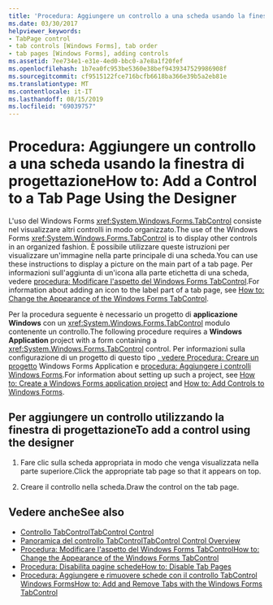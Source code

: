 ```yaml
---
title: 'Procedura: Aggiungere un controllo a una scheda usando la finestra di progettazione'
ms.date: 03/30/2017
helpviewer_keywords:
- TabPage control
- tab controls [Windows Forms], tab order
- tab pages [Windows Forms], adding controls
ms.assetid: 7ee734e1-e31e-4ed0-bbc0-a7e8a1f20fef
ms.openlocfilehash: 1b7ea0fc953be5360e38bef9439347529986908f
ms.sourcegitcommit: cf9515122fce716bcfb6618ba366e39b5a2eb81e
ms.translationtype: MT
ms.contentlocale: it-IT
ms.lasthandoff: 08/15/2019
ms.locfileid: "69039757"
---
```

# <a name="how-to-add-a-control-to-a-tab-page-using-the-designer"></a><span data-ttu-id="41b5a-102">Procedura: Aggiungere un controllo a una scheda usando la finestra di progettazione</span><span class="sxs-lookup"><span data-stu-id="41b5a-102">How to: Add a Control to a Tab Page Using the Designer</span></span>
<span data-ttu-id="41b5a-103">L'uso del Windows Forms <xref:System.Windows.Forms.TabControl> consiste nel visualizzare altri controlli in modo organizzato.</span><span class="sxs-lookup"><span data-stu-id="41b5a-103">The use of the Windows Forms <xref:System.Windows.Forms.TabControl> is to display other controls in an organized fashion.</span></span> <span data-ttu-id="41b5a-104">È possibile utilizzare queste istruzioni per visualizzare un'immagine nella parte principale di una scheda.</span><span class="sxs-lookup"><span data-stu-id="41b5a-104">You can use these instructions to display a picture on the main part of a tab page.</span></span> <span data-ttu-id="41b5a-105">Per informazioni sull'aggiunta di un'icona alla parte etichetta di una scheda, vedere [procedura: Modificare l'aspetto del Windows Forms TabControl](how-to-change-the-appearance-of-the-windows-forms-tabcontrol.md).</span><span class="sxs-lookup"><span data-stu-id="41b5a-105">For information about adding an icon to the label part of a tab page, see [How to: Change the Appearance of the Windows Forms TabControl](how-to-change-the-appearance-of-the-windows-forms-tabcontrol.md).</span></span>

 <span data-ttu-id="41b5a-106">Per la procedura seguente è necessario un progetto di **applicazione Windows** con un <xref:System.Windows.Forms.TabControl> modulo contenente un controllo.</span><span class="sxs-lookup"><span data-stu-id="41b5a-106">The following procedure requires a **Windows Application** project with a form containing a <xref:System.Windows.Forms.TabControl> control.</span></span> <span data-ttu-id="41b5a-107">Per informazioni sulla configurazione di un progetto di questo tipo [, vedere Procedura: Creare un progetto](/visualstudio/ide/step-1-create-a-windows-forms-application-project) Windows Forms Application e [procedura: Aggiungere i controlli Windows Forms](how-to-add-controls-to-windows-forms.md).</span><span class="sxs-lookup"><span data-stu-id="41b5a-107">For information about setting up such a project, see [How to: Create a Windows Forms application project](/visualstudio/ide/step-1-create-a-windows-forms-application-project) and [How to: Add Controls to Windows Forms](how-to-add-controls-to-windows-forms.md).</span></span>

## <a name="to-add-a-control-using-the-designer"></a><span data-ttu-id="41b5a-108">Per aggiungere un controllo utilizzando la finestra di progettazione</span><span class="sxs-lookup"><span data-stu-id="41b5a-108">To add a control using the designer</span></span>

1. <span data-ttu-id="41b5a-109">Fare clic sulla scheda appropriata in modo che venga visualizzata nella parte superiore.</span><span class="sxs-lookup"><span data-stu-id="41b5a-109">Click the appropriate tab page so that it appears on top.</span></span>

2. <span data-ttu-id="41b5a-110">Creare il controllo nella scheda.</span><span class="sxs-lookup"><span data-stu-id="41b5a-110">Draw the control on the tab page.</span></span>

## <a name="see-also"></a><span data-ttu-id="41b5a-111">Vedere anche</span><span class="sxs-lookup"><span data-stu-id="41b5a-111">See also</span></span>

- [<span data-ttu-id="41b5a-112">Controllo TabControl</span><span class="sxs-lookup"><span data-stu-id="41b5a-112">TabControl Control</span></span>](tabcontrol-control-windows-forms.md)
- [<span data-ttu-id="41b5a-113">Panoramica del controllo TabControl</span><span class="sxs-lookup"><span data-stu-id="41b5a-113">TabControl Control Overview</span></span>](tabcontrol-control-overview-windows-forms.md)
- [<span data-ttu-id="41b5a-114">Procedura: Modificare l'aspetto del Windows Forms TabControl</span><span class="sxs-lookup"><span data-stu-id="41b5a-114">How to: Change the Appearance of the Windows Forms TabControl</span></span>](how-to-change-the-appearance-of-the-windows-forms-tabcontrol.md)
- [<span data-ttu-id="41b5a-115">Procedura: Disabilita pagine schede</span><span class="sxs-lookup"><span data-stu-id="41b5a-115">How to: Disable Tab Pages</span></span>](how-to-disable-tab-pages.md)
- [<span data-ttu-id="41b5a-116">Procedura: Aggiungere e rimuovere schede con il controllo TabControl Windows Forms</span><span class="sxs-lookup"><span data-stu-id="41b5a-116">How to: Add and Remove Tabs with the Windows Forms TabControl</span></span>](how-to-add-and-remove-tabs-with-the-windows-forms-tabcontrol.md)
